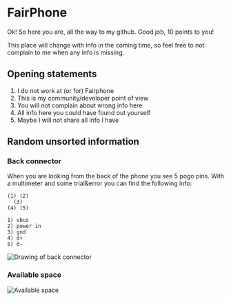 # FairPhone

Ok! So here you are, all the way to my github. Good job, 10 points to you!

This place will change with info in the coming time, so feel free to not complain to me when any info is missing.

## Opening statements

1. I do not work at (or for) Fairphone
2. This is my community/developer point of view
3. You will not complain about wrong info here
4. All info here you could have found out yourself
5. Maybe I will not share all info I have

## Random unsorted information

### Back connector

When you are looking from the back of the phone you see 5 pogo pins. With a multimeter and some trial&error you can find the following info:

```
(1) (2)
  (3)
(4) (5)

1) vbus
2) power in
3) gnd
4) d+
5) d-
```

![Drawing of back connector](https://github.com/dirkvl/FairPhone/blob/master/Drawings/back-connector.JPG "drawing of back connector")

### Available space

![Available space](https://github.com/dirkvl/FairPhone/blob/master/Drawings/availablespace.png "Available space")

